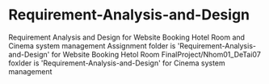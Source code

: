 # Requirement-Analysis-and-Design
Requirement Analysis and Design for Website Booking Hotel Room and Cinema system management
Assignment folder is 'Requirement-Analysis-and-Design' for Website Booking Hetol Room
FinalProject/Nhom01_DeTai07 foxlder is 'Requirement-Analysis-and-Design' for Cinema system management
